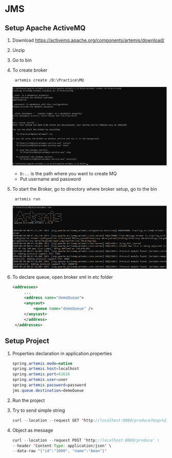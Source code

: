 # JMS

## Setup Apache ActiveMQ

1. Download https://activemq.apache.org/components/artemis/download/
2. Unzip
3. Go to bin
4. To create broker
   
        artemis create /D:\Practice\MQ
    
    ![Artemis Run](img/mq_installation.png)
   
   - `D:..` is the path where you want to create MQ
   - Put username and password
5. To start the Broker, go to directory where broker setup, go to the bin
   
        artemis run
    
    ![Artemis Run](img/mq_run.png)
6. To declare queue, open broker xml in etc folder
   ```xml
   <addresses>
        ...
        <address name="demoQueue">
        <anycast>
            <queue name="demoQueue" />
        </anycast>        
        </address>
    </addresses>
   ```
## Setup Project
1. Properties declaration in application.properties
    ```java
    spring.artemis.mode=native
    spring.artemis.host=localhost
    spring.artemis.port=61616
    spring.artemis.user=user
    spring.artemis.password=password
    jms.queue.destination=demoQueue
    ```

2. Run the project
3. Try to send simple string
   ```java
   curl --location --request GET 'http://localhost:8080/produce?msg=%22Hello%20I%20am%20Aman!%22'
   ```
4. Object as message
    ```java
    curl --location --request POST 'http://localhost:8080/produce' \
    --header 'Content-Type: application/json' \
    --data-raw '{"id":"1000", "name":"Aman"}'
    ```
